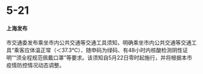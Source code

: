# 5-21

#### 上海发布

市交通委发布乘坐市内公共交通等交通工具须知，明确乘坐市内公共交通等交通工具“乘客应体温正常（＜37.3℃）、随申码为绿码、有48小时内核酸检测阴性证明”“须全程规范佩戴口罩”等要求。该须知自5月22日零时起施行，并将根据本市疫情防控情况动态调整。
